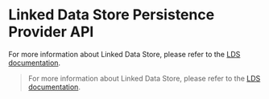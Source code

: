 # Linked Data Store Persistence Provider API

For more information about Linked Data Store, please refer to the [LDS documentation](https://github.com/statisticsnorway/linked-data-store-documentation).

> For more information about Linked Data Store, please refer to the [LDS documentation](https://github.com/statisticsnorway/linked-data-store-documentation).
